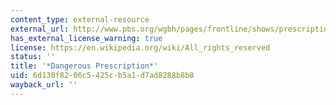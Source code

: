 ```yaml
---
content_type: external-resource
external_url: http://www.pbs.org/wgbh/pages/frontline/shows/prescription/
has_external_license_warning: true
license: https://en.wikipedia.org/wiki/All_rights_reserved
status: ''
title: '*Dangerous Prescription*'
uid: 6d130f82-06c5-425c-b5a1-d7ad8288b8b8
wayback_url: ''
---
```

